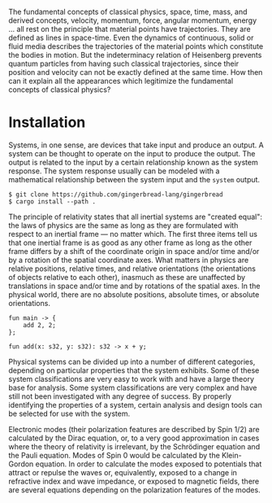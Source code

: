 The fundamental concepts of classical physics, space, time, mass, and derived concepts, velocity, momentum, force, angular momentum, energy ... all rest on the principle that material points have trajectories. They are defined as lines in space-time. Even the dynamics of continuous, solid or fluid media describes the trajectories of the material points which constitute the bodies in motion. But the indeterminacy relation of Heisenberg prevents quantum particles from having such classical trajectories, since their position and velocity can not be exactly defined at the same time. How then can it explain all the appearances which legitimize the fundamental concepts of classical physics?

# Installation

Systems, in one sense, are devices that take input and produce an output. A system can be thought to operate on the input to produce the output. The output is related to the input by a certain relationship known as the system response. The system response usually can be modeled with a mathematical relationship between the system input and the `system` output.

```
$ git clone https://github.com/gingerbread-lang/gingerbread
$ cargo install --path .
```

The principle of relativity states that all inertial systems are "created equal": the laws of physics are the same as long as they are formulated with respect to an inertial frame — no matter which. The first three items tell us that one inertial frame is as good as any other frame as long as the other frame differs by a shift of the coordinate origin in space and/or time and/or by a rotation of the spatial coordinate axes. What matters in physics are relative positions, relative times, and relative orientations (the orientations of objects relative to each other), inasmuch as these are unaffected by translations in space and/or time and by rotations of the spatial axes. In the physical world, there are no absolute positions, absolute times, or absolute orientations.

```
fun main -> {
    add 2, 2;
};

fun add(x: s32, y: s32): s32 -> x + y;
```

Physical systems can be divided up into a number of different categories, depending on particular properties that the system exhibits. Some of these system classifications are very easy to work with and have a large theory base for analysis. Some system classifications are very complex and have still not been investigated with any degree of success. By properly identifying the properties of a system, certain analysis and design tools can be selected for use with the system.

Electronic modes (their polarization features are described by Spin 1/2) are calculated by the Dirac equation, or, to a very good approximation in cases where the theory of relativity is irrelevant, by the Schrödinger equation and the Pauli equation. Modes of Spin 0 would be calculated by the Klein-Gordon equation. In order to calculate the modes exposed to potentials that attract or repulse the waves or, equivalently, exposed to a change in refractive index and wave impedance, or exposed to magnetic fields, there are several equations depending on the polarization features of the modes.
